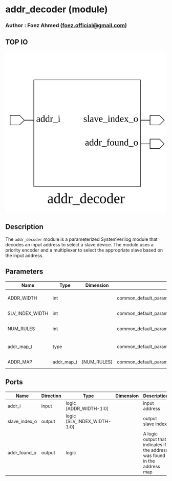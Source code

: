 # addr_decoder (module)

### Author : Foez Ahmed (foez.official@gmail.com)

## TOP IO
<img src="./addr_decoder_top.svg">

## Description

The `addr_decoder` module is a parameterized SystemVerilog module that decodes an input address to
select a slave device. The module uses a priority encoder and a multiplexer to select the
appropriate slave based on the input address.

## Parameters
|Name|Type|Dimension|Default Value|Description|
|-|-|-|-|-|
|ADDR_WIDTH|int||common_default_param_pkg::ADDR_DECODER_ADDR_WIDTH| width of the address input|
|SLV_INDEX_WIDTH|int||common_default_param_pkg::ADDR_DECODER_SLV_INDEX_WIDTH| width of the slave index|
|NUM_RULES|int||common_default_param_pkg::ADDR_DECODER_NUM_RULES| number of address map rules|
|addr_map_t|type||common_default_param_pkg::addr_decoder_addr_map_t| type of the address map|
|ADDR_MAP|addr_map_t|[NUM_RULES]|common_default_param_pkg::ADDR_MAP| address map array|

## Ports
|Name|Direction|Type|Dimension|Description|
|-|-|-|-|-|
|addr_i|input|logic [ADDR_WIDTH-1:0]|| input address|
|slave_index_o|output|logic [SLV_INDEX_WIDTH-1:0]|| output slave index|
|addr_found_o|output|logic|| A logic output that indicates if the address was found in the address map|
